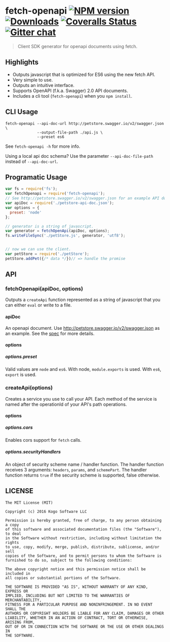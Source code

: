 # fetch-openapi [![NPM version][npm-image]][npm-url] [![Downloads][downloads-image]][npm-url] [![Coveralls Status][coveralls-image]][coveralls-url] [![Gitter chat][gitter-image]][gitter-url]
> Client SDK generator for openapi documents using fetch.

## Highlights

* Outputs javascript that is optimized for ES6 using the new fetch API.
* Very simple to use.
* Outputs an intuitive interface.
* Supports OpenAPI (f.k.a. Swagger) 2.0 API documents.
* Includes a cli tool (`fetch-openapi`) when you `npm install`.

## CLI Usage
```shell
fetch-openapi --api-doc-url http://petstore.swagger.io/v2/swagger.json \
              --output-file-path ./api.js \
              --preset es6
```

See `fetch-openapi -h` for more info.

Using a local api doc schema? Use the parameter `--api-doc-file-path` instead of `--api-doc-url`.

## Programatic Usage

```javascript
var fs = require('fs');
var fetchOpenapi = require('fetch-openapi');
// See http://petstore.swagger.io/v2/swagger.json for an example API doc.
var apiDoc = require('./petstore-api-doc.json');
var options = {
  preset: 'node'
};

// generator is a string of javascript.
var generator = fetchOpenApi(apiDoc, options);
fs.writeFileSync('./petStore.js', generator, 'utf8');


// now we can use the client.
var petStore = require('./petStore');
petStore.addPet({/* data */})// => handle the promise
```
## API

### fetchOpenapi(apiDoc, options)

Outputs a `createApi` function represented as a string of javascript that
you can either `eval` or write to a file.

#### apiDoc

An openapi document.  Use http://petstore.swagger.io/v2/swagger.json as an example.
See the [spec](https://github.com/OAI/OpenAPI-Specification/blob/master/versions/2.0.md)
for more details.

#### options

##### options.preset

Valid values are `node` and `es6`.  With node, `module.exports` is used.  With `es6`, `export` is used.

### createApi(options)

Creates a service you use to call your API.  Each method of the service is named after the operationId of your API's path operations.

#### options

##### options.cors

Enables cors support for `fetch` calls.

##### options.securityHandlers

An object of security scheme name / handler function.  The handler function receives 3 arguments:  `headers`, `params`, and `schemePart`.  The handler function returns `true` if the security scheme is supported, false otherwise.


## LICENSE
``````
The MIT License (MIT)

Copyright (c) 2016 Kogo Software LLC

Permission is hereby granted, free of charge, to any person obtaining a copy
of this software and associated documentation files (the "Software"), to deal
in the Software without restriction, including without limitation the rights
to use, copy, modify, merge, publish, distribute, sublicense, and/or sell
copies of the Software, and to permit persons to whom the Software is
furnished to do so, subject to the following conditions:

The above copyright notice and this permission notice shall be included in
all copies or substantial portions of the Software.

THE SOFTWARE IS PROVIDED "AS IS", WITHOUT WARRANTY OF ANY KIND, EXPRESS OR
IMPLIED, INCLUDING BUT NOT LIMITED TO THE WARRANTIES OF MERCHANTABILITY,
FITNESS FOR A PARTICULAR PURPOSE AND NONINFRINGEMENT. IN NO EVENT SHALL THE
AUTHORS OR COPYRIGHT HOLDERS BE LIABLE FOR ANY CLAIM, DAMAGES OR OTHER
LIABILITY, WHETHER IN AN ACTION OF CONTRACT, TORT OR OTHERWISE, ARISING FROM,
OUT OF OR IN CONNECTION WITH THE SOFTWARE OR THE USE OR OTHER DEALINGS IN
THE SOFTWARE.
``````

[downloads-image]: http://img.shields.io/npm/dm/fetch-openapi.svg
[npm-url]: https://npmjs.org/package/fetch-openapi
[npm-image]: http://img.shields.io/npm/v/fetch-openapi.svg

[coveralls-url]: https://coveralls.io/r/kogosoftwarellc/open-api
[coveralls-image]: https://coveralls.io/repos/github/kogosoftwarellc/open-api/badge.svg?branch=master

[gitter-url]: https://gitter.im/kogosoftwarellc/open-api
[gitter-image]: https://badges.gitter.im/kogosoftwarellc/open-api.png

